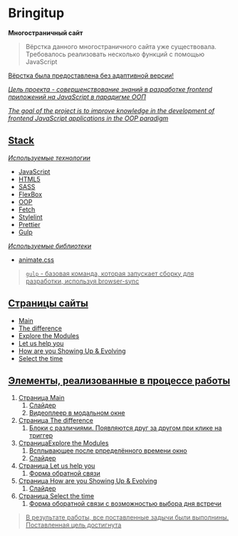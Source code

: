 # Bringitup

**Многостраничный сайт**

> Вёрстка данного многостраничного сайта уже существовала. Требовалось реализовать несколько функций с помощью JavaScript

<u>Вёрстка была предоставлена без адаптивной версии!<u>

_Цель проекта - совершенствование знаний в разработке frontend приложений на JavaScript в парадигме ООП_

_The goal of the project is to improve knowledge in the development of frontend JavaScript applications in the OOP paradigm_

## Stack

_Используемые технологии_

- JavaScript
- HTML5
- SASS
- FlexBox
- OOP
- Fetch
- Stylelint
- Prettier
- Gulp

_Используемые библиотеки_

- animate.css

> `gulp` - базовая команда, которая запускает сборку для разработки, используя browser-sync

## Страницы сайты

- Main
- The difference
- Explore the Modules
- Let us help you
- How are you Showing Up & Evolving
- Select the time

## Элементы, реализованные в процессе работы

1. Страница Main
   1. Слайдер
   2. Видеоплеер в модальном окне
2. Страница The difference
   1. Блоки с различиями. Появляются друг за другом при клике на триггер
3. СтраницаExplore the Modules
   1. Всплывающее после рпределённого времени окно
   2. Слайдер
4. Страница Let us help you
   1. Форма обратной связи
5. Страница How are you Showing Up & Evolving
   1. Слайдер
6. Страница Select the time
   1. Форма оборатной связи с возможностью выбора дня встречи

> В результате работы, все поставленные задычи были выполнины. Поставленная цель достигнута

<!-- [сайт](https://deniskoid.github.io/MortgageCalc/) -->
